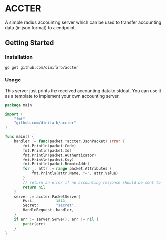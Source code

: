 # ACCTER
A simple radius accounting server which can be used to transfer accounting data (in json format) to a endpoint.

## Getting Started

### Installation

```bash
go get github.com/dinifarb/accter
```
### Usage
This server just prints the received accounting data to stdout. You can use it as a template to implement your own accounting server.
```go
package main

import (
	"fmt"
	"github.com/dinifarb/accter"
)

func main() {
	handler := func(packet *accter.JsonPacket) error {
		fmt.Println(packet.Code)
		fmt.Println(packet.Id)
		fmt.Println(packet.Authenticator)
		fmt.Println(packet.Key)
		fmt.Println(packet.RemoteAddr)
		for _, attr := range packet.Attributes {
			fmt.Println(attr.Name, "=", attr.Value)
		}
		// return an error if no accounting response should be sent to the origin server
		return nil
	}
	server := accter.PacketServer{
		Port:          1813,
		Secret:        "secret",
		HandleRequest: handler,
	}
	if err := server.Serve(); err != nil {
		panic(err)
	}
}
```

